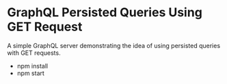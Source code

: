 # GraphQL Persisted Queries Using GET Request

A simple GraphQL server demonstrating the idea of using persisted queries with GET requests.

- npm install
- npm start
